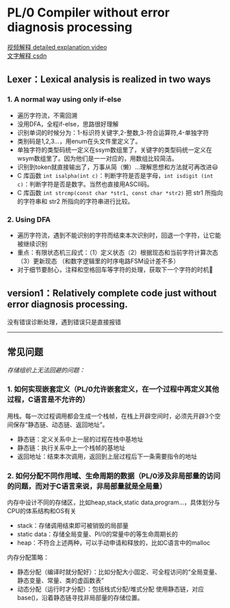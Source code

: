 # PL/0 Compiler without error diagnosis processing
[视频解释 detailed explanation video](https://space.bilibili.com/595418829/channel/series)<br/>
[文字解释 csdn](https://blog.csdn.net/qq_44850725/article/details/122564298)
## Lexer：Lexical analysis is realized in two ways
### 1. A normal way using only if-else
- 遍历字符流，不需回溯
- 没用DFA，全程if-else，思路很好理解
- 识别单词的时候分为：1-标识符关键字,2-整数,3-符合运算符,4-单独字符
- 类别码是1,2,3...，用enum在头文件里定义了。
- 单独字符的类型码统一定义在ssym数组里了，关键字的类型码统一定义在wsym数组里了。因为他们是一一对应的，用数组比较简洁。
- 识别到token就直接输出了，万事从简（懒）...理解思想和方法就可再改进😃
- C 库函数 `int isalpha(int c)`：判断字符是否是字母，`int isdigit (int c)`：判断字符是否是数字。当然也直接用ASCII码。
- C 库函数 `int strcmp(const char *str1, const char *str2)` 把 str1 所指向的字符串和 str2 所指向的字符串进行比较。

### 2. Using DFA
- 遍历字符流，遇到不能识别的字符而结束本次识别时，回退一个字符，让它能被继续识别
- 重点：有限状态机三段式：（1）定义状态（2）根据现态和当前字符计算次态（3）更新现态   （和数字逻辑里的时序电路FSM设计差不多）
- 对于细节要耐心，注释和空格回车等字符的处理，获取下一个字符的时机🥰

## version1：Relatively complete code just without error diagnosis processing.
没有错误诊断处理，遇到错误只是直接报错
<hr/>

## 常见问题
_存储组织上无法回避的问题：_
### 1. 如何实现嵌套定义（PL/0允许嵌套定义，在一个过程中再定义其他过程，C语言是不允许的）
用栈。每一次过程调用都会生成一个栈帧，在栈上开辟空间时，必须先开辟3个空间保存“静态链、动态链、返回地址”。
- 静态链：定义关系中上一层的过程在栈中基地址
- 静态链：执行关系中上一个栈帧的基地址
- 返回地址：结束本次调用，返回到上层过程后下一条需要指令的地址
### 2. 如何分配不同作用域、生命周期的数据（PL/0涉及非局部量的访问的问题，而对于C语言来说，非局部量就是全局量）

内存中设计不同的存储区，比如heap,stack,static data,program...，具体划分与CPU的体系结构和OS有关
- stack：存储调用结束即可被销毁的局部量
- static data：存储全局变量、Pl/0的常量中的等生命周期长的 <br/>
- heap：不符合上述两种，可以手动申请和释放的，比如C语言中的malloc

内存分配策略：
- 静态分配（编译时就分配好）：比如分配大小固定、可全程访问的“全局变量、静态变量、常量、类的虚函数表”
- 动态分配（运行时才分配）：包括栈式分配/堆式分配
使用静态链，对应base()，沿着静态链寻找非局部量的存储位置。
